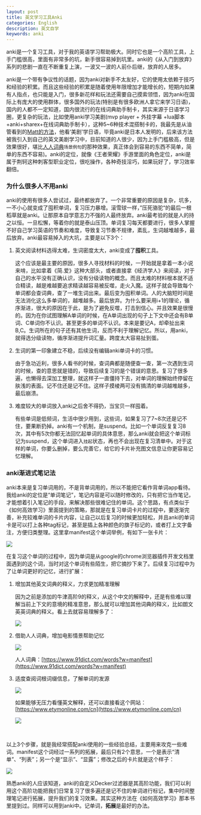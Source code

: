 ```yaml
---
layout: post
title: 英文学习工具Anki
categories: English
description: 英文自学
keywords: anki
---
```


anki是一个复习工具，对于我的英语学习帮助极大。同时它也是一个高阶工具，上手门槛很高，里面有非常多的坑，新手很容易掉到坑里。anki的《从入门到放弃》系列的悲剧一直在不断重复上演，一波又一波的人前仆后继，放弃的人居多。

anki是一个带有争议性的话题，因为anki对新手不太友好，它的使用太依赖于技巧和经验的积累。而且这些经验的积累是随着使用年限增加才能增长的，短期内如果有人指点，也只能是入门，很多新花样和玩法还需要自己摸索领悟，因为anki在国际上有庞大的使用群体，很多国外的玩法(特别是有很多欧洲人拿它来学习日语)，国内的人都不一定知道，国内很流行的在线词典助手制卡，其实来源于日语学习圈，更复杂的玩法，比如使用anki学习美剧(mvp player + 外挂字幕 +lua脚本+anki+sharex+在线词典助手制卡），这种5~6种技术混搭制卡的，我最先是从油管看到的[Matt的方法](https://youtu.be/bbg6ztWecbU)，他看‘美剧’学日语，毕竟anki是日本人发明的，后来该方法被我引入到自己的英文美剧学习中，目前知道的人很少，因为上手门槛极高，但是效果很好，堪比[人人词典](https://www.91dict.com/words?w=manifest)`场景例句`的那种效果，真正体会到容易的东西不简单，简单的东西不容易)。anki的定位，就像《王者荣耀》手游里面的角色定位，anki是属于荆轲这种刺客型职业定位，很吃操作，各种奇技淫巧，如果玩好了，学习效率翻倍。



### 为什么很多人不用anki

anki的使用有很多人尝试过，最终都放弃了。一个非常重要的原因是复杂，坑多，一不小心就变成了囤积单词，复习压力暴增。滚雪球一样，”压死骆驼“的最后一根稻草就是anki。让那原本自学意志力不强的人最终放弃。anki最考验的就是人的持之以恒。一旦松懈，等着你的就是泰山压顶。单词复习每天都要进行，很多人掌握不好自己学习英语的节奏和难度，导致复习节奏不规律，紊乱，生词越堆越多，最后放弃。anki最容易掉入的大坑，主要是以下3个：



1. 英文阅读材料选得太难，生词密度太大，anki变成了**囤积**工具。

   这个应该是最主要的原因，很多人寻找材料的时候，一开始就是拿着一本小说来啃，比如拿着《简.爱》这种大部头，或者直接拿《经济学人》来阅读，对于自己的水平没有正确认识，没有分级读物的概念。而且太难的材料根本就不适合精读，越是难越要追求精读越容易被反噬，走火入魔。这样子就会导致每个单词都会查词典，查了一堆生词出来。最后变为囤积单词。人的大脑短时间是无法消化这么多单词的，越堆越多。最后放弃。为什么要采用i+1的理论，循序渐进，很大的原因在于此，是为了避免反噬，打击到信心。并且效果是很慢的。因为在你试图理解A单词的时候，在A单词出现的句子上下文中还会有B单词、C单词你不认识。甚至更多的单词不认识。本来是要记A，却牵扯出来B,C。生词所在的句子还有其他生词，反而不利于理解记忆。所以，用anki，就得选分级读物，循序渐进提升词汇量。跨度太大容易扯到蛋。

2. 生词的第一印象建立不稳，后续没有编辑anki单词卡的习惯。

   由于急功近利，很多人看书的时候，查词典都是随便查一查，第一次遇到生词的时候，查的意思就是错的，导致后续复习的是个错误的意思。复习了很多遍，也懒得去深加工整理，就这样子一直僵持下去，对单词的理解始终停留在肤浅的表面。记不住还是记不住。这样子摸棱两可没有搞清的单词越堆越多，最后崩溃。

3. 难度较大的单词放入anki之后舍不得扔，当宝贝一样囤着。

   有些单词是低频词，生活中很少用到，这些词，如果复习了7~8次还是记不住，要果断扔掉。anki有一个机制，是suspend。比如一个单词反复复习8次，其中有5次你都无法回忆起单词的具体意思，那么anki就会把这个单词标记为suspend，这个单词进入`挂起`状态，再也不会出现在复习清单中。对于这样的单词，你要么删掉，要么完善它，给它的卡片补充图文信息让你更容易记忆理解。



### anki渐进式笔记法

anki本来是复习单词用的，不是背单词用的，所以不能把它看作背单词app看待。我给anki的定位是“单词笔记”，笔记内容是可以随时修改的，只有把它当作笔记，才能想着引入笔记的手段，来解决那些很难记住的单词。这个思路，有点类似于《如何高效学习》里面提到的策略，那就是在复习单词卡片的过程中，要逐渐完善，补充较难单词的卡片内容，让自己以后复习的时候更加轻松，并且anki的单词卡是可以打上各种tag标记，甚至是插上各种颜色的旗子标记的，或者打上文字备注，方便归类整理。这里拿manifest这个单词举例，有如下一张卡片：

<img src="https://cs-cn.top//images/posts/20210714194447.png"/>

在复习这个单词的过程中，因为单词是从google的chrome浏览器插件开发文档里面遇到的这个词，当时对这个单词有些陌生，把它摘抄下来了。后续复习过程中为了让单词更好的记忆，进行扩展：

1. 增加其他英文词典的释义，力求更加精准理解

   因为之前是添加的牛津高阶9的释义，从这个中文的解释中，还是有些难以理解当前上下文的意境的精准意思，那么就可以增加其他词典的释义，比如朗文英英词典的释义。看上去就容易理解多了：

   <img src="https://cs-cn.top//images/posts/20210714195219.png"/>

2. 借助人人词典，增加电影情景帮助记忆

   <img src="https://cs-cn.top//images/posts/manifest_95833.png"/>

   人人词典：[https://www.91dict.com/words?w=manifest](https://www.91dict.com/words?w=manifest)

3. 适度查阅词根词缀信息，了解单词的发源

   <img src="https://cs-cn.top//images/posts/cigen_cizui_200816.png"/>

   如果能够无压力看懂英文解释，还可以直接看这个网站：[https://www.etymonline.com/cn](https://www.etymonline.com/cn)

   <img src="https://cs-cn.top//images/posts/suyuan_03526.png"/>


<br/>

以上3个步骤，就是我经常搭配anki使用的一些经验总结，主要用来攻克一些难词。manifest这个词经过一系列的拓展，最后只有2个意思，一个是表示“清单”、“列表”；另一个是“显示”、“显露”；修改之后的卡片就是这个样子：

<img src="https://cs-cn.top//images/posts/result_203722.png"/>
<br/>


熟悉anki的人应该知道，anki的自定义Decker过滤器是其高阶功能，我们可以利用这个高阶功能把我们日常复习了很多遍还是记不住的单词进行标记，集中时间整理笔记进行拓展，提升我们的复习效果。其实这种方法在《如何高效学习》那本书里提到过。同样可以用到anki中。记单词，**拓展**是最好的办法。











